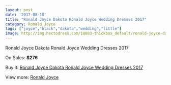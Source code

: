 ```yaml
---
layout: post
date: '2017-08-18'
title: "Ronald Joyce Dakota Ronald Joyce Wedding Dresses 2017"
category: Ronald Joyce
tags: ["joyce","black","dakota","wedding","little"]
image: http://img.hectodress.com/18803-thickbox_default/ronald-joyce-dakota-ronald-joyce-wedding-dresses-2012.jpg
---
```

Ronald Joyce Dakota Ronald Joyce Wedding Dresses 2017

On Sales: **$276**
<a href="https://www.hectodress.com/ronald-joyce/8862-ronald-joyce-dakota-ronald-joyce-wedding-dresses-2012.html"><amp-img layout="responsive" width="600" height="600" src="//img.hectodress.com/18803-thickbox_default/ronald-joyce-dakota-ronald-joyce-wedding-dresses-2012.jpg" alt="Ronald Joyce Dakota Ronald Joyce Wedding Dresses 2017 0" /></a>
<a href="https://www.hectodress.com/ronald-joyce/8862-ronald-joyce-dakota-ronald-joyce-wedding-dresses-2012.html"><amp-img layout="responsive" width="600" height="600" src="//img.hectodress.com/18805-thickbox_default/ronald-joyce-dakota-ronald-joyce-wedding-dresses-2012.jpg" alt="Ronald Joyce Dakota Ronald Joyce Wedding Dresses 2017 1" /></a>
<a href="https://www.hectodress.com/ronald-joyce/8862-ronald-joyce-dakota-ronald-joyce-wedding-dresses-2012.html"><amp-img layout="responsive" width="600" height="600" src="//img.hectodress.com/18804-thickbox_default/ronald-joyce-dakota-ronald-joyce-wedding-dresses-2012.jpg" alt="Ronald Joyce Dakota Ronald Joyce Wedding Dresses 2017 2" /></a>

Buy it: [Ronald Joyce Dakota Ronald Joyce Wedding Dresses 2017](https://www.hectodress.com/ronald-joyce/8862-ronald-joyce-dakota-ronald-joyce-wedding-dresses-2012.html "Ronald Joyce Dakota Ronald Joyce Wedding Dresses 2017")

View more: [Ronald Joyce](https://www.hectodress.com/149-ronald-joyce "Ronald Joyce")
